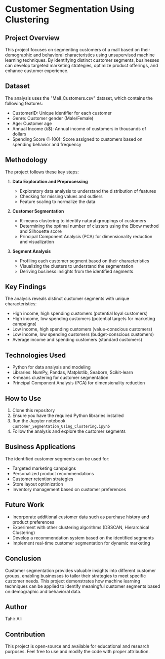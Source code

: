 # Customer Segmentation Using Clustering

## Project Overview
This project focuses on segmenting customers of a mall based on their demographic and behavioral characteristics using unsupervised machine learning techniques. By identifying distinct customer segments, businesses can develop targeted marketing strategies, optimize product offerings, and enhance customer experience.

## Dataset
The analysis uses the "Mall_Customers.csv" dataset, which contains the following features:
- CustomerID: Unique identifier for each customer
- Genre: Customer gender (Male/Female)
- Age: Customer age
- Annual Income (k$): Annual income of customers in thousands of dollars
- Spending Score (1-100): Score assigned to customers based on spending behavior and frequency

## Methodology
The project follows these key steps:

1. **Data Exploration and Preprocessing**
   - Exploratory data analysis to understand the distribution of features
   - Checking for missing values and outliers
   - Feature scaling to normalize the data

2. **Customer Segmentation**
   - K-means clustering to identify natural groupings of customers
   - Determining the optimal number of clusters using the Elbow method and Silhouette score
   - Principal Component Analysis (PCA) for dimensionality reduction and visualization

3. **Segment Analysis**
   - Profiling each customer segment based on their characteristics
   - Visualizing the clusters to understand the segmentation
   - Deriving business insights from the identified segments

## Key Findings
The analysis reveals distinct customer segments with unique characteristics:
- High income, high spending customers (potential loyal customers)
- High income, low spending customers (potential targets for marketing campaigns)
- Low income, high spending customers (value-conscious customers)
- Low income, low spending customers (budget-conscious customers)
- Average income and spending customers (standard customers)

## Technologies Used
- Python for data analysis and modeling
- Libraries: NumPy, Pandas, Matplotlib, Seaborn, Scikit-learn
- K-means clustering for customer segmentation
- Principal Component Analysis (PCA) for dimensionality reduction

## How to Use
1. Clone this repository
2. Ensure you have the required Python libraries installed
3. Run the Jupyter notebook `Customer_Segmentation_Using_Clustering.ipynb`
4. Follow the analysis and explore the customer segments

## Business Applications
The identified customer segments can be used for:
- Targeted marketing campaigns
- Personalized product recommendations
- Customer retention strategies
- Store layout optimization
- Inventory management based on customer preferences

## Future Work
- Incorporate additional customer data such as purchase history and product preferences
- Experiment with other clustering algorithms (DBSCAN, Hierarchical Clustering)
- Develop a recommendation system based on the identified segments
- Implement real-time customer segmentation for dynamic marketing

## Conclusion
Customer segmentation provides valuable insights into different customer groups, enabling businesses to tailor their strategies to meet specific customer needs. This project demonstrates how machine learning techniques can be applied to identify meaningful customer segments based on demographic and behavioral data.

## Author
Tahir Ali

## Contribution
This project is open-source and available for educational and research purposes. Feel free to use and modify the code with proper attribution.
